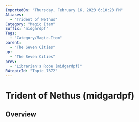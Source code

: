 ```yaml
---
ImportedOn: "Thursday, February 16, 2023 6:10:23 PM"
Aliases:
  - "Trident of Nethus"
Category: "Magic Item"
Suffix: "midgardpf"
Tags:
  - "Category/Magic-Item"
parent:
  - "The Seven Cities"
up:
  - "The Seven Cities"
prev:
  - "Librarian's Robe (midgardpf)"
RWtopicId: "Topic_7672"
---
```

# Trident of Nethus (midgardpf)
## Overview
